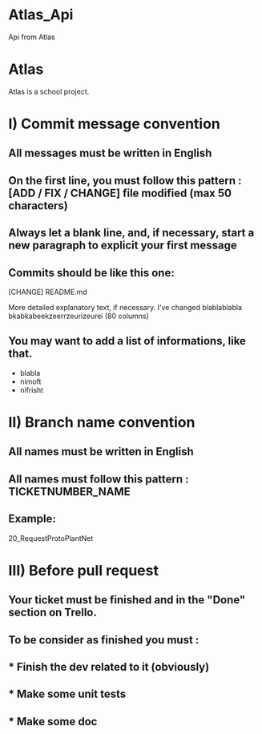 # Atlas_Api
Api from Atlas

# Atlas 
Atlas is a school project. 

# I) Commit message convention

## All messages must be written in English
## On the first line, you must follow this pattern : [ADD / FIX / CHANGE] file modified (max 50 characters)
## Always let a blank line, and, if necessary, start a new paragraph to explicit your first message

## Commits should be like this one:

[CHANGE] README.md

More detailed explanatory text, if necessary. I've changed
blablablabla bkabkabeekzeerrzeurizeurei (80 columns)

## You may want to add a list of informations, like that.
* blabla
* nimoft
* nifrisht

# II) Branch name convention

## All names must be written in English
## All names must follow this pattern : TICKETNUMBER_NAME

## Example:
20_RequestProtoPlantNet

# III) Before pull request

## Your ticket must be finished and in the "Done" section on Trello.
## To be consider as finished you must :
## * Finish the dev related to it (obviously)
## * Make some unit tests
## * Make some doc
